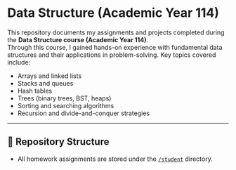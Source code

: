 # Data Structure (Academic Year 114)

This repository documents my assignments and projects completed during the **Data Structure course (Academic Year 114)**.  
Through this course, I gained hands-on experience with fundamental data structures and their applications in problem-solving. Key topics covered include:

- Arrays and linked lists  
- Stacks and queues  
- Hash tables  
- Trees (binary trees, BST, heaps)  
- Sorting and searching algorithms  
- Recursion and divide-and-conquer strategies  

---

## 📂 Repository Structure
- All homework assignments are stored under the [`/student`](./student) directory.  


